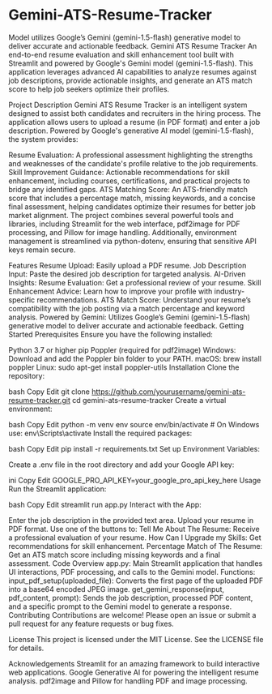 # Gemini-ATS-Resume-Tracker
Model utilizes Google’s Gemini (gemini-1.5-flash) generative model to deliver accurate and actionable feedback.
Gemini ATS Resume Tracker
An end-to-end resume evaluation and skill enhancement tool built with Streamlit and powered by Google's Gemini model (gemini-1.5-flash). This application leverages advanced AI capabilities to analyze resumes against job descriptions, provide actionable insights, and generate an ATS match score to help job seekers optimize their profiles.

Project Description
Gemini ATS Resume Tracker is an intelligent system designed to assist both candidates and recruiters in the hiring process. The application allows users to upload a resume (in PDF format) and enter a job description. Powered by Google's generative AI model (gemini-1.5-flash), the system provides:

Resume Evaluation: A professional assessment highlighting the strengths and weaknesses of the candidate's profile relative to the job requirements.
Skill Improvement Guidance: Actionable recommendations for skill enhancement, including courses, certifications, and practical projects to bridge any identified gaps.
ATS Matching Score: An ATS-friendly match score that includes a percentage match, missing keywords, and a concise final assessment, helping candidates optimize their resumes for better job market alignment.
The project combines several powerful tools and libraries, including Streamlit for the web interface, pdf2image for PDF processing, and Pillow for image handling. Additionally, environment management is streamlined via python-dotenv, ensuring that sensitive API keys remain secure.

Features
Resume Upload: Easily upload a PDF resume.
Job Description Input: Paste the desired job description for targeted analysis.
AI-Driven Insights:
Resume Evaluation: Get a professional review of your resume.
Skill Enhancement Advice: Learn how to improve your profile with industry-specific recommendations.
ATS Match Score: Understand your resume’s compatibility with the job posting via a match percentage and keyword analysis.
Powered by Gemini: Utilizes Google’s Gemini (gemini-1.5-flash) generative model to deliver accurate and actionable feedback.
Getting Started
Prerequisites
Ensure you have the following installed:

Python 3.7 or higher
pip
Poppler (required for pdf2image)
Windows: Download and add the Poppler bin folder to your PATH.
macOS: brew install poppler
Linux: sudo apt-get install poppler-utils
Installation
Clone the repository:

bash
Copy
Edit
git clone https://github.com/yourusername/gemini-ats-resume-tracker.git
cd gemini-ats-resume-tracker
Create a virtual environment:

bash
Copy
Edit
python -m venv env
source env/bin/activate  # On Windows use: env\Scripts\activate
Install the required packages:

bash
Copy
Edit
pip install -r requirements.txt
Set up Environment Variables:

Create a .env file in the root directory and add your Google API key:

ini
Copy
Edit
GOOGLE_PRO_API_KEY=your_google_pro_api_key_here
Usage
Run the Streamlit application:

bash
Copy
Edit
streamlit run app.py
Interact with the App:

Enter the job description in the provided text area.
Upload your resume in PDF format.
Use one of the buttons to:
Tell Me About The Resume: Receive a professional evaluation of your resume.
How Can I Upgrade my Skills: Get recommendations for skill enhancement.
Percentage Match of The Resume: Get an ATS match score including missing keywords and a final assessment.
Code Overview
app.py: Main Streamlit application that handles UI interactions, PDF processing, and calls to the Gemini model.
Functions:
input_pdf_setup(uploaded_file): Converts the first page of the uploaded PDF into a base64 encoded JPEG image.
get_gemini_response(input, pdf_content, prompt): Sends the job description, processed PDF content, and a specific prompt to the Gemini model to generate a response.
Contributing
Contributions are welcome! Please open an issue or submit a pull request for any feature requests or bug fixes.

License
This project is licensed under the MIT License. See the LICENSE file for details.

Acknowledgements
Streamlit for an amazing framework to build interactive web applications.
Google Generative AI for powering the intelligent resume analysis.
pdf2image and Pillow for handling PDF and image processing.
